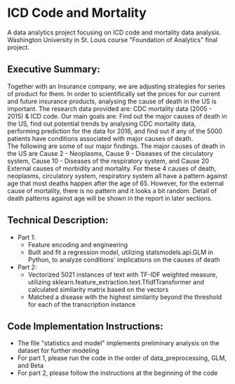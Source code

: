 # ICD Code and Mortality
A data analytics project focusing on ICD code and mortality data analysis. Washington University in St. Louis course "Foundation of Analytics" final project. <br/>

## Executive Summary:
Together with an Insurance company, we are adjusting strategies for series of product for them. In order to scientifically set the prices for our current and future insurance products, analysing the cause of death in the US is important. The research data provided are: CDC mortality data (2005 - 2015) & ICD code. Our main goals are: Find out the major causes of death in the US, find out potential trends by analysing CDC mortality data, performing prediction for the data for 2016, and find out if any of the 5000 patients have conditions associated with major causes of death. <br/>
The following are some of our major findings. The major causes of death in the US are Cause 2 - Neoplasms, Cause 9 - Diseases of the circulatory system, Cause 10 - Diseases of the respiratory system, and Cause 20 External causes of morbidity and mortality. For these 4 causes of death, neoplasms, circulatory system, respiratory system all have a pattern against age that most deaths happen after the age of 65. However, for the external cause of mortality, there is no pattern and it looks a bit random. Detail of death patterns against age will be shown in the report in later sections.


## Technical Description:
* Part 1: 
	* Feature encoding and engineering
	* Built and fit a regression model, utilizing statsmodels.api.GLM in Python, to analyze conditions’ implications on the causes of death
* Part 2:  
	* Vectorized 5021 instances of text with TF-IDF weighted measure, utilizing sklearn.feature_extraction.text.TfidfTransformer and calculated similarity matrix based on the vectors
	* Matched a disease with the highest similarity beyond the threshold for each of the transcription instance

## Code Implementation Instructions: 
* The file "statistics and model" implements preliminary analysis on the dataset for further modeling
* For part 1, please run the code in the order of data_preprocessing, GLM, and Beta
* For part 2, please follow the instructions at the beginning of the code